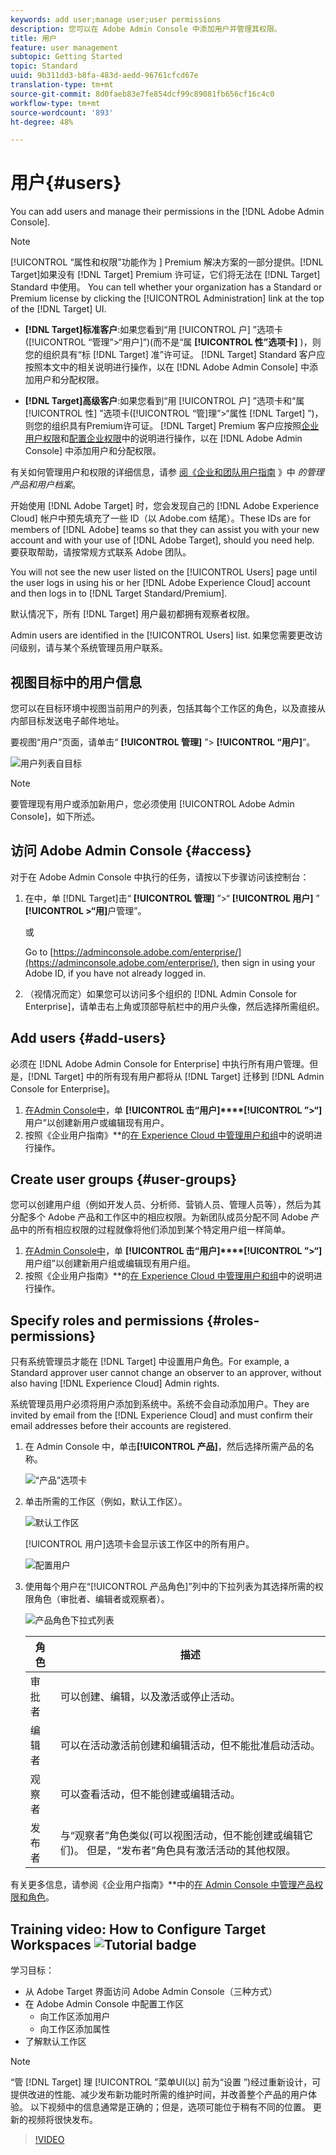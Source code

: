 ```yaml
---
keywords: add user;manage user;user permissions
description: 您可以在 Adobe Admin Console 中添加用户并管理其权限。
title: 用户
feature: user management
subtopic: Getting Started
topic: Standard
uuid: 9b311dd3-b8fa-483d-aedd-96761cfcd67e
translation-type: tm+mt
source-git-commit: 8d0faeb83e7fe854dcf99c89081fb656cf16c4c0
workflow-type: tm+mt
source-wordcount: '893'
ht-degree: 48%

---
```



# 用户{#users}

You can add users and manage their permissions in the [!DNL Adobe Admin Console].

>[!NOTE]
>
>[!UICONTROL “属性和权限”功能作为 ] Premium 解决方案的一部分提供。[!DNL Target]如果没有 [!DNL Target] Premium 许可证，它们将无法在 [!DNL Target] Standard 中使用。
>You can tell whether your organization has a Standard or Premium license by clicking the [!UICONTROL Administration] link at the top of the [!DNL Target] UI.
>
>* **[!DNL Target]标准客户**:如果您看到“用 [!UICONTROL 户] ”选项卡([!UICONTROL “管理”>“用户]”)(而不是“属 **[!UICONTROL 性”选项卡]** )，则您的组织具有“标 [!DNL Target] 准”许可证。 [!DNL Target] Standard 客户应按照本文中的相关说明进行操作，以在 [!DNL Adobe Admin Console] 中添加用户和分配权限。
   >
   >
* **[!DNL Target]高级客户**:如果您看到“用 [!UICONTROL 户] ”选项卡和“属 [!UICONTROL 性] ”选项卡([!UICONTROL “管]理”>“属性 [!DNL Target] ”)，则您的组织具有Premium许可证。 [!DNL Target] Premium 客户应按照[企业用户权限](/help/administrating-target/c-user-management/property-channel/property-channel.md)和[配置企业权限](/help/administrating-target/c-user-management/property-channel/properties-overview.md)中的说明进行操作，以在 [!DNL Adobe Admin Console] 中添加用户和分配权限。
>
>
有关如何管理用户和权限的详细信息，请参 [阅《企业和团队用户指南](https://helpx.adobe.com/enterprise/using/manage-products-and-profiles.html) 》中 *的管理产品和用户档案*。

开始使用 [!DNL Adobe Target] 时，您会发现自己的 [!DNL Adobe Experience Cloud] 帐户中预先填充了一些 ID（以 Adobe.com 结尾）。These IDs are for members of [!DNL Adobe] teams so that they can assist you with your new account and with your use of [!DNL Adobe Target], should you need help. 要获取帮助，请按常规方式联系 Adobe 团队。

You will not see the new user listed on the [!UICONTROL Users] page until the user logs in using his or her [!DNL Adobe Experience Cloud] account and then logs in to [!DNL Target Standard/Premium].

默认情况下，所有 [!DNL Target] 用户最初都拥有观察者权限。

Admin users are identified in the [!UICONTROL Users] list. 如果您需要更改访问级别，请与某个系统管理员用户联系。

## 视图目标中的用户信息

您可以在目标环境中视图当前用户的列表，包括其每个工作区的角色，以及直接从内部目标发送电子邮件地址。

要视图“用户”页面，请单击“ **[!UICONTROL 管理]** ”> **[!UICONTROL “用户]**”。

![用户列表自目标](/help/administrating-target/c-user-management/c-user-management/assets/user-list-target.png)

>[!NOTE]
>
>要管理现有用户或添加新用户，您必须使用 [!UICONTROL Adobe Admin Console]，如下所述。

## 访问 Adobe Admin Console {#access}

对于在 Adobe Admin Console 中执行的任务，请按以下步骤访问该控制台：

1. 在中，单 [!DNL Target]击“ **[!UICONTROL 管理]** ”>“ **[!UICONTROL 用户]** ” **[!UICONTROL >“用]**&#x200B;户管理”。

   或

   Go to [https://adminconsole.adobe.com/enterprise/](https://adminconsole.adobe.com/enterprise/), then sign in using your Adobe ID, if you have not already logged in.

1. （视情况而定）如果您可以访问多个组织的 [!DNL Admin Console for Enterprise]，请单击右上角或顶部导航栏中的用户头像，然后选择所需组织。

## Add users {#add-users}

必须在 [!DNL Adobe Admin Console for Enterprise] 中执行所有用户管理。但是，[!DNL Target] 中的所有现有用户都将从 [!DNL Target] 迁移到 [!DNL Admin Console for Enterprise]。

1. [在Admin Console中](../../../administrating-target/c-user-management/c-user-management/user-management.md#section_79796E0227D048F59BAE0AB02E544EBE)，单 **[!UICONTROL 击“用户]****[!UICONTROL ”>“]** 用户”以创建新用户或编辑现有用户。
1. 按照《企业用户指南》**&#x200B;的[在 Experience Cloud 中管理用户和组](https://helpx.adobe.com/enterprise/help/users.html)中的说明进行操作。

## Create user groups {#user-groups}

您可以创建用户组（例如开发人员、分析师、营销人员、管理人员等），然后为其分配多个 Adobe 产品和工作区中的相应权限。为新团队成员分配不同 Adobe 产品中的所有相应权限的过程就像将他们添加到某个特定用户组一样简单。

1. [在Admin Console中](../../../administrating-target/c-user-management/c-user-management/user-management.md#section_79796E0227D048F59BAE0AB02E544EBE)，单 **[!UICONTROL 击“用户]****[!UICONTROL ”>“]** 用户组”以创建新用户组或编辑现有用户组。
1. 按照《企业用户指南》**&#x200B;的[在 Experience Cloud 中管理用户和组](https://helpx.adobe.com/enterprise/help/users.html)中的说明进行操作。

## Specify roles and permissions {#roles-permissions}

只有系统管理员才能在 [!DNL Target] 中设置用户角色。For example, a Standard approver user cannot change an observer to an approver, without also having [!DNL Experience Cloud] Admin rights.

系统管理员用户必须将用户添加到系统中。系统不会自动添加用户。They are invited by email from the [!DNL Experience Cloud] and must confirm their email addresses before their accounts are registered.

1. [](../../../administrating-target/c-user-management/c-user-management/user-management.md#section_79796E0227D048F59BAE0AB02E544EBE)在 Admin Console 中，单击&#x200B;**[!UICONTROL 产品]**，然后选择所需产品的名称。

   ![“产品”选项卡](/help/administrating-target/c-user-management/c-user-management/assets/workspace-publisher.png)

1. 单击所需的工作区（例如，默认工作区）。

   ![默认工作区](/help/administrating-target/c-user-management/c-user-management/assets/default-workspace-new.png)

   [!UICONTROL 用户]选项卡会显示该工作区中的所有用户。

   ![配置用户](/help/administrating-target/c-user-management/c-user-management/assets/configuration_users-new-publisher.png)

1. 使用每个用户在“[!UICONTROL 产品角色]”列中的下拉列表为其选择所需的权限角色（审批者、编辑者或观察者）。

   ![产品角色下拉式列表](/help/administrating-target/c-user-management/c-user-management/assets/product-role-new.png)

   | 角色 | 描述 |
   |--- |--- |
   | 审批者 | 可以创建、编辑，以及激活或停止活动。 |
   | 编辑者 | 可以在活动激活前创建和编辑活动，但不能批准启动活动。 |
   | 观察者 | 可以查看活动，但不能创建或编辑活动。 |
   | 发布者 | 与“观察者”角色类似(可以视图活动，但不能创建或编辑它们)。 但是，“发布者”角色具有激活活动的其他权限。 |

有关更多信息，请参阅《企业用户指南》**&#x200B;中的[在 Admin Console 中管理产品权限和角色](https://helpx.adobe.com/enterprise/help/manage-permissions-and-roles.html)。

## Training video: How to Configure Target Workspaces ![Tutorial badge](/help/assets/tutorial.png)

学习目标：

* 从 Adobe Target 界面访问 Adobe Admin Console（三种方式）
* 在 Adobe Admin Console 中配置工作区
   * 向工作区添加用户
   * 向工作区添加属性
* 了解默认工作区

>[!NOTE]
>
>“管 [!DNL Target] 理 [!UICONTROL ”菜单UI(以] 前为“设置 ”)经过重新设计，可提供改进的性能、减少发布新功能时所需的维护时间，并改善整个产品的用户体验。 以下视频中的信息通常是正确的；但是，选项可能位于稍有不同的位置。 更新的视频将很快发布。

>[!VIDEO](https://video.tv.adobe.com/v/19463/)
